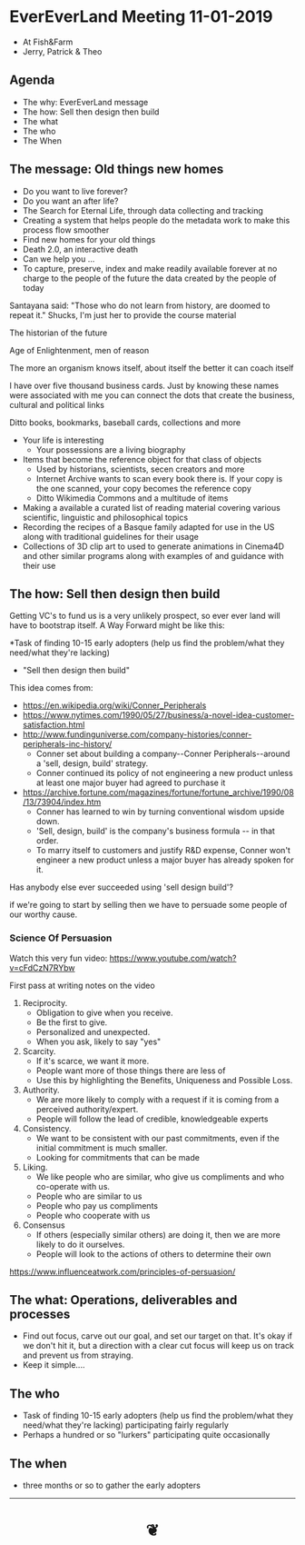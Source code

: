 # EverEverLand Meeting 11-01-2019

* At Fish&Farm
* Jerry, Patrick & Theo

## Agenda


* The why: EverEverLand message
* The how: Sell then design then build
* The what
* The who
* The When

## The message: Old things new homes

* Do you want to live forever?
* Do you want an after life?
* The Search for Eternal Life, through data collecting and tracking
* Creating a system that helps people do the metadata work to make this process flow smoother
*  Find new homes for your old things
* Death 2.0, an interactive death
* Can we help you ...
* To capture, preserve, index and make readily available forever at no charge to the people of the future the data created by the people of today

Santayana said: "Those who do not learn from history, are doomed to repeat it." Shucks, I'm just her to provide the course material

The historian of the future

Age of Enlightenment, men of reason

The more an organism knows itself, about itself the better it can coach itself

I have over five thousand business cards. Just by knowing these names were associated with me you can connect the dots that create the business, cultural and political links

Ditto books, bookmarks, baseball cards, collections and more

* Your life is interesting
	* Your possessions are a living biography
* Items that become the reference object for that class of objects
	* Used by historians, scientists, secen creators and more
	* Internet Archive wants to scan every book there is. If your copy is the one scanned, your copy becomes the reference copy
	* Ditto Wikimedia Commons and a multitude of items
* Making a available a curated list of reading material covering various scientific, linguistic and philosophical topics
* Recording the recipes of a Basque family adapted for use in the US along with traditional guidelines for their usage
* Collections of 3D clip art to used to generate animations in Cinema4D and other similar programs along with examples of and guidance with their use




## The how: Sell then design then build

Getting VC's to fund us is a very unlikely prospect, so ever ever land will have to bootstrap itself. A Way Forward might be like this:

*Task of finding 10-15 early adopters (help us find the problem/what they need/what they're lacking)

* "Sell then design then build"

This idea comes from:

* https://en.wikipedia.org/wiki/Conner_Peripherals
* https://www.nytimes.com/1990/05/27/business/a-novel-idea-customer-satisfaction.html
* http://www.fundinguniverse.com/company-histories/conner-peripherals-inc-history/
	* Conner set about building a company--Conner Peripherals--around a 'sell, design, build' strategy.
	* Conner continued its policy of not engineering a new product unless at least one major buyer had agreed to purchase it
* https://archive.fortune.com/magazines/fortune/fortune_archive/1990/08/13/73904/index.htm
	* Conner has learned to win by turning conventional wisdom upside down.
	* 'Sell, design, build' is the company's business formula -- in that order.
	* To marry itself to customers and justify R&D expense, Conner won't engineer a new product unless a major buyer has already spoken for it.

Has anybody else ever succeeded using 'sell design build'?

if we're going to start by selling then we have to persuade some people of our worthy cause.



### Science Of Persuasion

Watch this very fun video: https://www.youtube.com/watch?v=cFdCzN7RYbw

First pass at writing notes on the video
1. Reciprocity.
	* Obligation to give when you receive.
	* Be the first to give.
	* Personalized and unexpected.
	* When you ask, likely to say "yes"
2. Scarcity.
	* If it's scarce, we want it more.
	* People want more of those things there are less of
	* Use this by highlighting the Benefits, Uniqueness and Possible Loss.
3. Authority.
	* We are more likely to comply with a request if it is coming from a perceived authority/expert.
	* People will follow the lead of credible, knowledgeable experts
4. Consistency.
	* We want to be consistent with our past commitments, even if the initial commitment is much smaller.
	* Looking for commitments that can be made
5. Liking.
	* We like people who are similar, who give us compliments and who co-operate with us.
	* People who are similar to us
	* People who pay us compliments
	* People who cooperate with us
6. Consensus
	* If others (especially similar others) are doing it, then we are more likely to do it ourselves.
	* People will look to the actions of others to determine their own

https://www.influenceatwork.com/principles-of-persuasion/


## The what: Operations, deliverables and processes

* Find out focus, carve out our goal, and set our target on that. It's okay if we don't hit it, but a direction with a clear cut focus will keep us on track and prevent us from straying.
* Keep it simple....


## The who

* Task of finding 10-15 early adopters (help us find the problem/what they need/what they're lacking) participating fairly regularly
* Perhaps a hundred or so "lurkers" participating quite occasionally


## The when

* three months or so to gather the early adopters


***

# <center title="hello!" ><a href=javascript:window.scrollTo(0,0); style=text-decoration:none; > ❦ </a></center>


